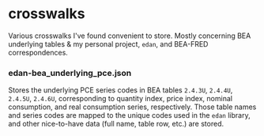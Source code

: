 # crosswalks

Various crosswalks I've found convenient to store. Mostly concerning BEA underlying tables & my personal project, `edan`, and BEA-FRED correspondences.

### edan-bea\_underlying\_pce.json

Stores the underlying PCE series codes in BEA tables `2.4.3U`, `2.4.4U`, `2.4.5U`, `2.4.6U`, corresponding to quantity index, price index, nominal consumption, and real consumption series, respectively. Those table names and series codes are mapped to the unique codes used in the `edan` library, and other nice-to-have data (full name, table row, etc.) are stored.
